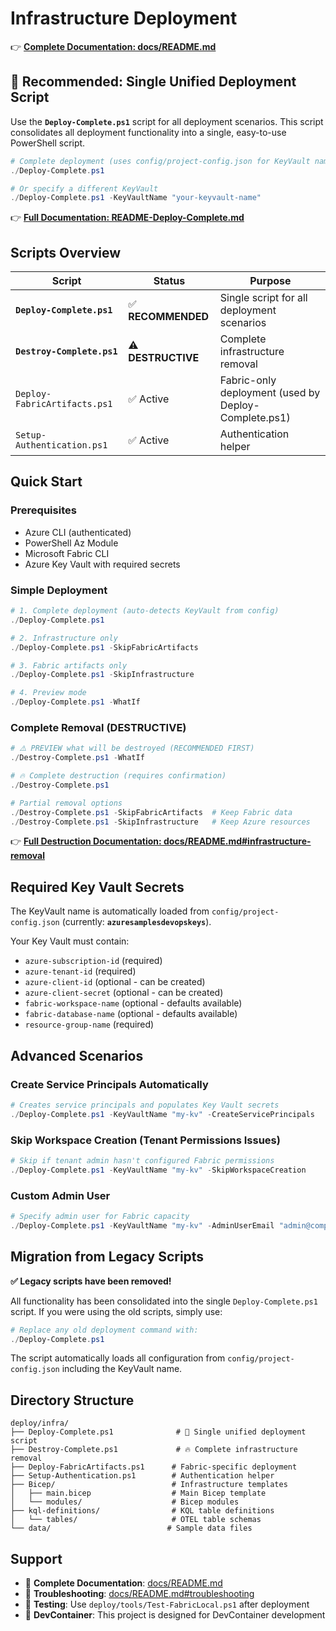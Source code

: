 # Infrastructure Deployment

👉 **[Complete Documentation: docs/README.md](../../docs/README.md)**

## 🚀 Recommended: Single Unified Deployment Script

Use the **`Deploy-Complete.ps1`** script for all deployment scenarios. This script consolidates all deployment functionality into a single, easy-to-use PowerShell script.

```powershell
# Complete deployment (uses config/project-config.json for KeyVault name)
./Deploy-Complete.ps1

# Or specify a different KeyVault
./Deploy-Complete.ps1 -KeyVaultName "your-keyvault-name"
```

👉 **[Full Documentation: README-Deploy-Complete.md](./README-Deploy-Complete.md)**

## Scripts Overview

| Script | Status | Purpose |
|--------|--------|---------|
| **`Deploy-Complete.ps1`** | ✅ **RECOMMENDED** | Single script for all deployment scenarios |
| **`Destroy-Complete.ps1`** | ⚠️ **DESTRUCTIVE** | Complete infrastructure removal |
| `Deploy-FabricArtifacts.ps1` | ✅ Active | Fabric-only deployment (used by Deploy-Complete.ps1) |
| `Setup-Authentication.ps1` | ✅ Active | Authentication helper |

## Quick Start

### Prerequisites
- Azure CLI (authenticated)
- PowerShell Az Module  
- Microsoft Fabric CLI
- Azure Key Vault with required secrets

### Simple Deployment
```powershell
# 1. Complete deployment (auto-detects KeyVault from config)
./Deploy-Complete.ps1

# 2. Infrastructure only
./Deploy-Complete.ps1 -SkipFabricArtifacts

# 3. Fabric artifacts only  
./Deploy-Complete.ps1 -SkipInfrastructure

# 4. Preview mode
./Deploy-Complete.ps1 -WhatIf
```

### Complete Removal (DESTRUCTIVE)
```powershell
# ⚠️ PREVIEW what will be destroyed (RECOMMENDED FIRST)
./Destroy-Complete.ps1 -WhatIf

# 🔥 Complete destruction (requires confirmation)
./Destroy-Complete.ps1

# Partial removal options
./Destroy-Complete.ps1 -SkipFabricArtifacts  # Keep Fabric data
./Destroy-Complete.ps1 -SkipInfrastructure   # Keep Azure resources
```

👉 **[Full Destruction Documentation: docs/README.md#infrastructure-removal](../../docs/README.md#infrastructure-removal)**

## Required Key Vault Secrets

The KeyVault name is automatically loaded from `config/project-config.json` (currently: **`azuresamplesdevopskeys`**).

Your Key Vault must contain:
- `azure-subscription-id` (required)
- `azure-tenant-id` (required) 
- `azure-client-id` (optional - can be created)
- `azure-client-secret` (optional - can be created)
- `fabric-workspace-name` (optional - defaults available)
- `fabric-database-name` (optional - defaults available)
- `resource-group-name` (required)

## Advanced Scenarios

### Create Service Principals Automatically
```powershell
# Creates service principals and populates Key Vault secrets
./Deploy-Complete.ps1 -KeyVaultName "my-kv" -CreateServicePrincipals
```

### Skip Workspace Creation (Tenant Permissions Issues)
```powershell
# Skip if tenant admin hasn't configured Fabric permissions
./Deploy-Complete.ps1 -KeyVaultName "my-kv" -SkipWorkspaceCreation
```

### Custom Admin User
```powershell
# Specify admin user for Fabric capacity
./Deploy-Complete.ps1 -KeyVaultName "my-kv" -AdminUserEmail "admin@company.com"
```

## Migration from Legacy Scripts

**✅ Legacy scripts have been removed!** 

All functionality has been consolidated into the single `Deploy-Complete.ps1` script. If you were using the old scripts, simply use:

```powershell
# Replace any old deployment command with:
./Deploy-Complete.ps1
```

The script automatically loads all configuration from `config/project-config.json` including the KeyVault name.

## Directory Structure

```
deploy/infra/
├── Deploy-Complete.ps1              # 🎯 Single unified deployment script
├── Destroy-Complete.ps1             # 🔥 Complete infrastructure removal
├── Deploy-FabricArtifacts.ps1      # Fabric-specific deployment
├── Setup-Authentication.ps1        # Authentication helper
├── Bicep/                          # Infrastructure templates
│   ├── main.bicep                  # Main Bicep template
│   └── modules/                    # Bicep modules
├── kql-definitions/                # KQL table definitions
│   └── tables/                     # OTEL table schemas
└── data/                          # Sample data files
```

## Support

- 📖 **Complete Documentation**: [docs/README.md](../../docs/README.md)
- 🔧 **Troubleshooting**: [docs/README.md#troubleshooting](../../docs/README.md#troubleshooting)
- 🧪 **Testing**: Use `deploy/tools/Test-FabricLocal.ps1` after deployment
- 💬 **DevContainer**: This project is designed for DevContainer development
